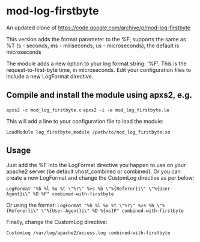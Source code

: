 mod-log-firstbyte
=======

An updated clone of https://code.google.com/archive/p/mod-log-firstbyte

This version adds the format parameter to the %F, supports the same as %T (s - seconds, ms - miliseconds, us - microseconds), the default is microseconds

The module adds a new option to your log format string: '%F'. This is the request-to-first-byte time, in microseconds. Edit your configuration files to include a new LogFormat directive.

## Compile and install the module using apxs2, e.g.

`apxs2 -c mod_log_firstbyte.c`
`apxs2 -i -a mod_log_firstbyte.la`

This will add a line to your configuration file to load the module:

`LoadModule log_firstbyte_module /path/to/mod_log_firstbyte.so`

## Usage

Just add the %F into the LogFormat directive you happen to use on your apache2 server (be default vhost_combined or combined). Or you can create a new LogFormat and change the CustomLog directive as per below:

`LogFormat "%h %l %u %t \"%r\" %>s %b \"%{Referer}i\" \"%{User-Agent}i\" %D %F" combined-with-firstbyte`

Or using the format:
`LogFormat "%h %l %u %t \"%r\" %>s %b \"%{Referer}i\" \"%{User-Agent}i\" %D %{ms}F" combined-with-firstbyte`

Finally, change the CustomLog directive:

`CustomLog /var/log/apache2/access.log combined-with-firstbyte`
